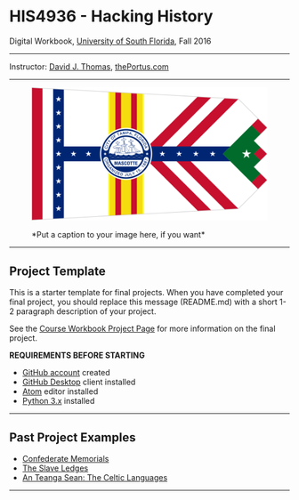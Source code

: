 # HIS4936 - Hacking History
Digital Workbook, [University of South Florida](http://www.usf.edu/), Fall 2016

---

Instructor: [David J. Thomas](mailto::davidjthomas@usf.edu), [thePortus.com](http://thePortus.com/)

---

<figure>

![](docs/imgs/956px-Flag_of_Tampa,_Florida.svg.png)

<figcaption>*Put a caption to your image here, if you want*</figcaption>

</figure>

---

## Project Template

This is a starter template for final projects. When you have completed your final project, you should replace this message (README.md) with a short 1-2 paragraph description of your project.

See the [Course Workbook Project Page](https://hacking-history.readthedocs.io/project) for more information on the final project.

**REQUIREMENTS BEFORE STARTING**
+ [GitHub account](https://github.com) created
+ [GitHub Desktop](https://desktop.github.com) client installed
+ [Atom](https://atom.io) editor installed
+ [Python 3.x](https://www.python.org/) installed

---

## Past Project Examples

* [Confederate Memorials](http://confederate-memorials-project.readthedocs.io/)
* [The Slave Ledges](http://slave-ledger.readthedocs.io/en/latest/)
* [An Teanga Sean: The Celtic Languages](http://an-teanga-sean-the-celtic-languages.readthedocs.io/)

---
